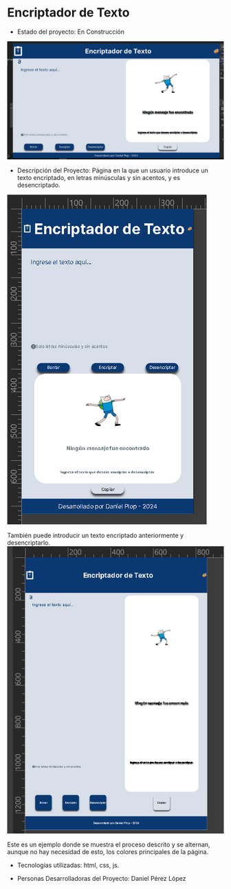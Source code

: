 <h1>Encriptador de Texto</h1>

- Estado del proyecto: En Construcción
<img src= "views/interfaz-escritorio.png" alt="Interfaz de escritorio y portada del proyecto"/>

- Descripción del Proyecto: Página en la que un usuario introduce un texto encriptado, en letras minúsculas y sin acentos, y es desencriptado. 
<img src= "views/interfaz-celular.png" alt="Interfaz en un celular"/>

También puede introducir un texto encriptado anteriormente y desencriptarlo.
<img src= "views/interfaz-tablet.png" alt="Interfaz en un tablet"/>

Este es un ejemplo donde se muestra el proceso descrito y se alternan, aunque no hay necesidad de esto, los colores principales de la página.

- Tecnologías utilizadas: html, css, js.

- Personas Desarrolladoras del Proyecto: Daniel Pérez López
